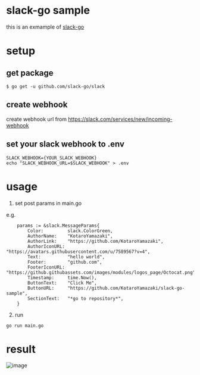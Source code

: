 # slack-go sample

this is an exmample of [slack-go](https://github.com/slack-go/slack)

# setup

## get package

```
$ go get -u github.com/slack-go/slack
```

## create webhook

create webhook url from https://slack.com/services/new/incoming-webhook

## set your slack webhook to .env

```
SLACK_WEBHOOK={YOUR_SLACK_WEBHOOK}
echo "SLACK_WEBHOOK_URL=$SLACK_WEBHOOK" > .env
```

# usage

1. set post params in main.go

e.g.

```
	params := &slack.MessageParams{
		Color:         slack.ColorGreen,
		AuthorName:    "KotaroYamazaki",
		AuthorLink:    "https://github.com/KotaroYamazaki",
		AuthorIconURL: "https://avatars.githubusercontent.com/u/7589567?v=4",
		Text:          "hello world",
		Footer:        "github.com",
		FooterIconURL: "https://github.githubassets.com/images/modules/logos_page/Octocat.png",
		Timestamp:     time.Now(),
		ButtonText:    "Click Me",
		ButtonURL:     "https://github.com/KotaroYamazaki/slack-go-sample",
		SectionText:   "*go to repository*",
	}
```

2. run

```
go run main.go
```

# result

![image](https://user-images.githubusercontent.com/7589567/136746375-7debe5b1-bd4a-45bf-8b58-65ed1eaa54f8.png)
